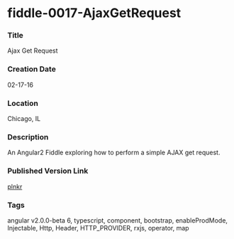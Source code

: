 fiddle-0017-AjaxGetRequest
======

### Title

Ajax Get Request


### Creation Date

02-17-16


### Location

Chicago, IL


### Description

An Angular2 Fiddle exploring how to perform a simple AJAX get request.


### Published Version Link

[plnkr](http://embed.plnkr.co/Y7bU3X/)


### Tags

angular v2.0.0-beta 6, typescript, component, bootstrap, enableProdMode, Injectable, Http, Header, HTTP_PROVIDER, rxjs, operator, map
